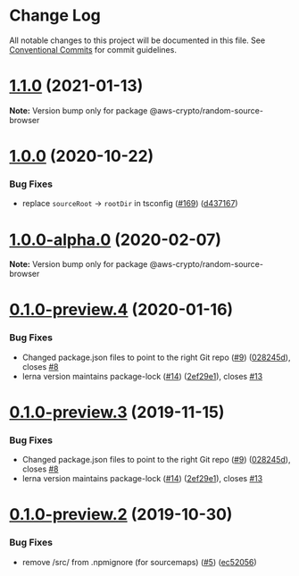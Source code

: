 # Change Log

All notable changes to this project will be documented in this file.
See [Conventional Commits](https://conventionalcommits.org) for commit guidelines.

# [1.1.0](https://github.com/aws/aws-sdk-js-crypto-helpers/compare/@aws-crypto/random-source-browser@1.0.0...@aws-crypto/random-source-browser@1.1.0) (2021-01-13)

**Note:** Version bump only for package @aws-crypto/random-source-browser





# [1.0.0](https://github.com/aws/aws-sdk-js-crypto-helpers/compare/@aws-crypto/random-source-browser@1.0.0-alpha.0...@aws-crypto/random-source-browser@1.0.0) (2020-10-22)


### Bug Fixes

* replace `sourceRoot` -> `rootDir` in tsconfig ([#169](https://github.com/aws/aws-sdk-js-crypto-helpers/issues/169)) ([d437167](https://github.com/aws/aws-sdk-js-crypto-helpers/commit/d437167b51d1c56a4fcc2bb8a446b74a7e3b7e06))





# [1.0.0-alpha.0](https://github.com/aws/aws-sdk-js-crypto-helpers/compare/@aws-crypto/random-source-browser@0.1.0-preview.4...@aws-crypto/random-source-browser@1.0.0-alpha.0) (2020-02-07)

**Note:** Version bump only for package @aws-crypto/random-source-browser





# [0.1.0-preview.4](https://github.com/aws/aws-sdk-js-crypto-helpers/compare/@aws-crypto/random-source-browser@0.1.0-preview.2...@aws-crypto/random-source-browser@0.1.0-preview.4) (2020-01-16)


### Bug Fixes

* Changed package.json files to point to the right Git repo ([#9](https://github.com/aws/aws-sdk-js-crypto-helpers/issues/9)) ([028245d](https://github.com/aws/aws-sdk-js-crypto-helpers/commit/028245d72e642ca98d82226afb300eb154503c4a)), closes [#8](https://github.com/aws/aws-sdk-js-crypto-helpers/issues/8)
* lerna version maintains package-lock ([#14](https://github.com/aws/aws-sdk-js-crypto-helpers/issues/14)) ([2ef29e1](https://github.com/aws/aws-sdk-js-crypto-helpers/commit/2ef29e13779703a5c9b32e93d18918fcb33b7272)), closes [#13](https://github.com/aws/aws-sdk-js-crypto-helpers/issues/13)





# [0.1.0-preview.3](https://github.com/aws/aws-sdk-js-crypto-helpers/compare/@aws-crypto/random-source-browser@0.1.0-preview.2...@aws-crypto/random-source-browser@0.1.0-preview.3) (2019-11-15)


### Bug Fixes

* Changed package.json files to point to the right Git repo ([#9](https://github.com/aws/aws-sdk-js-crypto-helpers/issues/9)) ([028245d](https://github.com/aws/aws-sdk-js-crypto-helpers/commit/028245d72e642ca98d82226afb300eb154503c4a)), closes [#8](https://github.com/aws/aws-sdk-js-crypto-helpers/issues/8)
* lerna version maintains package-lock ([#14](https://github.com/aws/aws-sdk-js-crypto-helpers/issues/14)) ([2ef29e1](https://github.com/aws/aws-sdk-js-crypto-helpers/commit/2ef29e13779703a5c9b32e93d18918fcb33b7272)), closes [#13](https://github.com/aws/aws-sdk-js-crypto-helpers/issues/13)





# [0.1.0-preview.2](https://github.com/aws/aws-javascript-crypto-helpers/compare/@aws-crypto/random-source-browser@0.1.0-preview.1...@aws-crypto/random-source-browser@0.1.0-preview.2) (2019-10-30)


### Bug Fixes

* remove /src/ from .npmignore (for sourcemaps) ([#5](https://github.com/aws/aws-javascript-crypto-helpers/issues/5)) ([ec52056](https://github.com/aws/aws-javascript-crypto-helpers/commit/ec52056))
